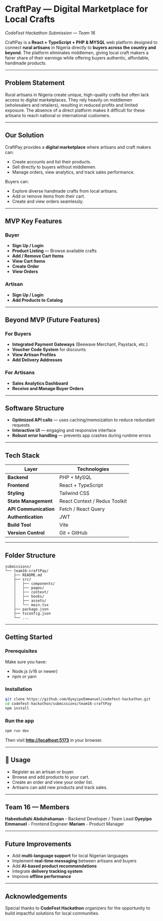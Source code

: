 # CraftPay — Digital Marketplace for Local Crafts

*CodeFest Hackathon Submission — Team 16*

CraftPay is a **React + TypeScript + PHP & MYSQL** web platform designed to connect **rural artisans** in Nigeria directly to **buyers across the country and beyond**.
The platform eliminates middlemen, giving local craft makers a fairer share of their earnings while offering buyers authentic, affordable, handmade products.

---

## Problem Statement

Rural artisans in Nigeria create unique, high-quality crafts but often lack access to digital marketplaces.
They rely heavily on middlemen (wholesalers and retailers), resulting in reduced profits and limited exposure.
The absence of a direct platform makes it difficult for these artisans to reach national or international customers.

---

## Our Solution

CraftPay provides a **digital marketplace** where artisans and craft makers can:

* Create accounts and list their products.
* Sell directly to buyers without middlemen.
* Manage orders, view analytics, and track sales performance.

Buyers can:

* Explore diverse handmade crafts from local artisans.
* Add or remove items from their cart.
* Create and view orders seamlessly.

---

## MVP Key Features

### Buyer

* **Sign Up / Login**
* **Product Listing** — Browse available crafts
* **Add / Remove Cart Items**
* **View Cart Items**
* **Create Order**
* **View Orders**

### Artisan

* **Sign Up / Login**
* **Add Products to Catalog**

---

## Beyond MVP (Future Features)

### For Buyers

* **Integrated Payment Gateways** (Beewave Merchant, Paystack, etc.)
* **Voucher Code System** for discounts
* **View Artisan Profiles**
* **Add Delivery Addresses**

### For Artisans

* **Sales Analytics Dashboard**
* **Receive and Manage Buyer Orders**

---

## Software Structure

* **Optimized API calls** — uses caching/memoization to reduce redundant requests
* **Interactive UI** — engaging and responsive interface
* **Robust error handling** — prevents app crashes during runtime errors

---

## Tech Stack

| Layer                 | Technologies                  |
| --------------------- | ----------------------------- |
| **Backend**           | PHP + MySQL                   |
| **Frontend**          | React + TypeScript            |
| **Styling**           | Tailwind CSS                  |
| **State Management**  | React Context / Redux Toolkit |
| **API Communication** | Fetch / React Query           |
| **Authentication**    | JWT                           |
| **Build Tool**        | Vite                          |
| **Version Control**   | Git + GitHub                  |

---

## Folder Structure

```
submissions/
└── team16-craftPay/
    ├── README.md
    ├── src/
    │   ├── components/
    │   ├── pages/
    │   ├── context/
    │   ├── hooks/
    │   ├── assets/
    │   └── main.tsx
    ├── package.json
    ├── tsconfig.json
    └── ...
```

---

## Getting Started

### Prerequisites

Make sure you have:

* Node.js (v16 or newer)
* npm or yarn

### Installation

```bash
git clone https://github.com/OyeyipoEmmanuel/codefest-hackathon.git
cd codefest-hackathon/submissions/team16-craftPay
npm install
```

### Run the app

```bash
npm run dev
```

Then visit **[http://localhost:5173](http://localhost:5173)** in your browser.

---

## 🧾 Usage

* Register as an artisan or buyer.
* Browse and add products to your cart.
* Create an order and view your order list.
* Artisans can add new products and track sales.

---

## Team 16 — Members
**Habeebullahi Abdulrahaman** - Backend Developer / Team Lead
**Oyeyipo Emmanuel** - Frontend Engineer
**Mariam** - Product Manager

---

## Future Improvements

* Add **multi-language support** for local Nigerian languages
* Implement **real-time messaging** between artisans and buyers
* Add **AI-based product recommendations**
* Integrate **delivery tracking system**
* Improve **offline performance**

---

## Acknowledgements

Special thanks to **CodeFest Hackathon** organizers for the opportunity to build impactful solutions for local communities.
